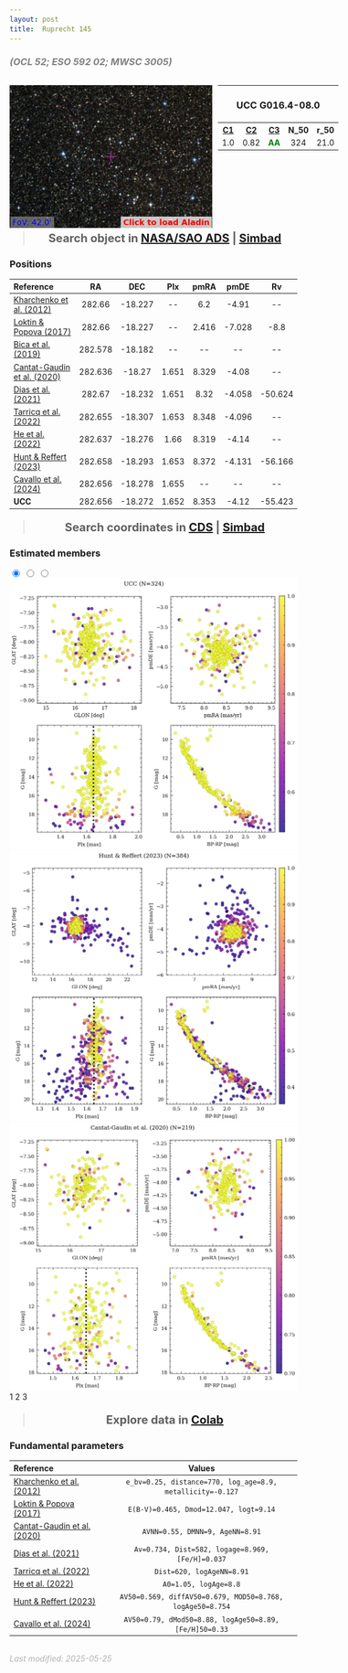 ```yaml
---
layout: post
title:  Ruprecht 145
---
```

<h3><span style="color: #808080;"><i>(OCL 52; ESO 592 02; MWSC 3005)</i></span></h3><div style="display: flex; justify-content: space-between; width:720px;height:250px">
<div style="text-align: center;">

<!-- Static image + data attributes for FOV and target -->
<img id="aladin_img"
     data-umami-event="aladin_load"
     src="https://raw.githubusercontent.com/ucc23/Q1N/main/plots/ruprecht145_aladin.webp"
     alt="Click to load Aladin Lite" 
     style="width:355px;height:250px; cursor: pointer;"
     data-fov="0.7" 
     data-target="282.656 -18.272"/>
<!-- Div to contain Aladin Lite viewer -->
<div id="aladin-lite-div" style="width:355px;height:250px;display:none;"></div>
<!-- Aladin Lite script (will be loaded after the image is clicked) -->
<script src="{{ site.baseurl }}/scripts/aladin_load.js"></script>

</div>
<!-- Left block -->

<table style="text-align: center; width:355px;height:250px;">
  <!-- Row 1 (title) -->
  <tr>
    <td colspan="5"><h3>UCC G016.4-08.0</h3></td>
  </tr>
  <!-- Row 2 -->
  <tr>
    <th><a href="https://ucc.ar/faq#what-are-the-c1-c2-and-c3-parameters" title="Photometric class">C1</a></th>
    <th><a href="https://ucc.ar/faq#what-are-the-c1-c2-and-c3-parameters" title="Density class">C2</a></th>
    <th><a href="https://ucc.ar/faq#what-are-the-c1-c2-and-c3-parameters" title="Combined class">C3</a></th>
    <th><div title="Stars with membership probability >50%">N_50</div></th>
    <th><div title="Radius that contains half the members [arcmin]">r_50</div></th>
  </tr>
  <!-- Row 3 -->
  <tr>
    <td>1.0</td>
    <td>0.82</td>
    <td><span style="color: green; font-weight: bold;">A</span><span style="color: green; font-weight: bold;">A</span></td>
    <td>324</td>
    <td>21.0</td>
  </tr>
</table>
</div>

> <p style="text-align:center; font-weight: bold; font-size:20px">Search object in <a data-umami-event="nasa_search" href="https://ui.adsabs.harvard.edu/search/q=%20collection%3Aastronomy%20body%3A%22Ruprecht%20145%22&sort=date%20desc%2C%20bibcode%20desc&p_=0" target="_blank">NASA/SAO ADS</a> | <a data-umami-event="simbad_search" href="https://simbad.cds.unistra.fr/simbad/sim-id-refs?Ident=ruprecht145" target="_blank">Simbad</a></p>


### Positions

| Reference    | RA    | DEC   | Plx  | pmRA  | pmDE   |  Rv  |
| :---         | :---: | :---: | :---: | :---: | :---: | :---: |
|[Kharchenko et al. (2012)](https://ui.adsabs.harvard.edu/abs/2012A%26A...543A.156K) | 282.66 | -18.227 | -- | 6.2 | -4.91 | -- |
|[Loktin & Popova (2017)](https://ui.adsabs.harvard.edu/abs/2017AstBu..72..257L) | 282.66 | -18.227 | -- | 2.416 | -7.028 | -8.8 |
|[Bica et al. (2019)](https://ui.adsabs.harvard.edu/abs/2019AJ....157...12B) | 282.578 | -18.182 | -- | -- | -- | -- |
|[Cantat-Gaudin et al. (2020)](https://ui.adsabs.harvard.edu/abs/2020A%26A...640A...1C) | 282.636 | -18.27 | 1.651 | 8.329 | -4.08 | -- |
|[Dias et al. (2021)](https://ui.adsabs.harvard.edu/abs/2021MNRAS.504..356D) | 282.67 | -18.232 | 1.651 | 8.32 | -4.058 | -50.624 |
|[Tarricq et al. (2022)](https://ui.adsabs.harvard.edu/abs/2022A%26A...659A..59T) | 282.655 | -18.307 | 1.653 | 8.348 | -4.096 | -- |
|[He et al. (2022)](https://ui.adsabs.harvard.edu/abs/2022ApJS..262....7H) | 282.637 | -18.276 | 1.66 | 8.319 | -4.14 | -- |
|[Hunt & Reffert (2023)](https://ui.adsabs.harvard.edu/abs/2023A%26A...673A.114H) | 282.658 | -18.293 | 1.653 | 8.372 | -4.131 | -56.166 |
|[Cavallo et al. (2024)](https://ui.adsabs.harvard.edu/abs/2024AJ....167...12C) | 282.656 | -18.278 | 1.655 | -- | -- | -- |
| **UCC** |282.656 | -18.272 | 1.652 | 8.353 | -4.12 | -55.423 |

> <p style="text-align:center; font-weight: bold; font-size:20px">Search coordinates in <a data-umami-event="cds_coord_search" href="https://cdsportal.u-strasbg.fr/?target=282.656,-18.272" target="_blank">CDS</a> | <a data-umami-event="simbad_coord_search" href="https://simbad.cds.unistra.fr/mobile/object_list.html?coord=282.656%20-18.272&output=json&radius=5&userEntry=ruprecht145" target="_blank">Simbad</a></p>

### Estimated members

<div class="carousel">
<input type="radio" name="radio-btn" id="slide1" checked>
<input type="radio" name="radio-btn" id="slide2">
<input type="radio" name="radio-btn" id="slide3">
<div class="slides">
<div class="slide">
<a href="https://raw.githubusercontent.com/ucc23/Q1N/main/plots/ruprecht145.webp" target="_blank">
<img src="https://raw.githubusercontent.com/ucc23/Q1N/main/plots/ruprecht145.webp" alt="Ruprecht 145 UCC">
</a>
</div>
<div class="slide">
<a href="https://raw.githubusercontent.com/ucc23/Q1N/main/plots/ruprecht145_HUNT23.webp" target="_blank">
<img src="https://raw.githubusercontent.com/ucc23/Q1N/main/plots/ruprecht145_HUNT23.webp" alt="Ruprecht 145 HUNT23">
</a>
</div>
<div class="slide">
<a href="https://raw.githubusercontent.com/ucc23/Q1N/main/plots/ruprecht145_CANTAT20.webp" target="_blank">
<img src="https://raw.githubusercontent.com/ucc23/Q1N/main/plots/ruprecht145_CANTAT20.webp" alt="Ruprecht 145 CANTAT20">
</a>
</div>
</div>
<div class="indicators">
<label for="slide1">1</label>
<label for="slide2">2</label>
<label for="slide3">3</label>
</div>
</div>


> <p style="text-align:center; font-weight: bold; font-size:20px">Explore data in <a data-umami-event="colab" href="https://colab.research.google.com/github/ucc23/ucc/blob/main/assets/notebook.ipynb" target="_blank">Colab</a></p>


### Fundamental parameters

| Reference |  Values |
| :---         |     :---:      |
| [Kharchenko et al. (2012)](https://ui.adsabs.harvard.edu/abs/2012A%26A...543A.156K) | `e_bv=0.25, distance=770, log_age=8.9, metallicity=-0.127` |
| [Loktin & Popova (2017)](https://ui.adsabs.harvard.edu/abs/2017AstBu..72..257L) | `E(B-V)=0.465, Dmod=12.047, logt=9.14` |
| [Cantat-Gaudin et al. (2020)](https://ui.adsabs.harvard.edu/abs/2020A%26A...640A...1C) | `AVNN=0.55, DMNN=9, AgeNN=8.91` |
| [Dias et al. (2021)](https://ui.adsabs.harvard.edu/abs/2021MNRAS.504..356D) | `Av=0.734, Dist=582, logage=8.969, [Fe/H]=0.037` |
| [Tarricq et al. (2022)](https://ui.adsabs.harvard.edu/abs/2022A%26A...659A..59T) | `Dist=620, logAgeNN=8.91` |
| [He et al. (2022)](https://ui.adsabs.harvard.edu/abs/2022ApJS..262....7H) | `A0=1.05, logAge=8.8` |
| [Hunt & Reffert (2023)](https://ui.adsabs.harvard.edu/abs/2023A%26A...673A.114H) | `AV50=0.569, diffAV50=0.679, MOD50=8.768, logAge50=8.754` |
| [Cavallo et al. (2024)](https://ui.adsabs.harvard.edu/abs/2024AJ....167...12C) | `AV50=0.79, dMod50=8.88, logAge50=8.89, [Fe/H]50=0.33` |

<br>
<font color="b3b1b1"><i>Last modified: 2025-05-25</i></font>
